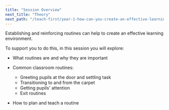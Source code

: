 ```yaml
---
title: "Session Overview"
next_title: "Theory"
next_path: "/teach-first/year-1-how-can-you-create-an-effective-learning-environment/autumn-week-2-ect-theory"
---
```


Establishing and reinforcing routines can help to create an effective learning environment.

To support you to do this, in this session you will explore:

- What routines are and why they are important

- Common classroom routines:

  - Greeting pupils at the door and settling task
  - Transitioning to and from the carpet
  - Getting pupils' attention
  - Exit routines

- How to plan and teach a routine
